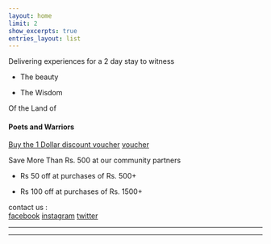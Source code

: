 ```yaml
---
layout: home
limit: 2
show_excerpts: true
entries_layout: list
---
```



Delivering experiences for a 2 day stay to witness

* The beauty

* The Wisdom

Of the Land of

#### Poets and Warriors


[Buy the 1 Dollar discount voucher](https://ti.to/the-hd-tour/march-weekends/with/mlk-6mmacpy) [voucher](https://ti.to/the-hd-tour/march-weekends/with/mlk-6mmacpy)

Save More Than Rs. 500 at our community partners

* Rs 50 off at purchases of Rs. 500+

* Rs 100 off at purchases of Rs. 1500+


contact us :  
[facebook](facebook.com/thehdtour)          [instagram](instagram.com/thehdtour)       [twitter](twitter.com/thehdtour)


-------------------------------------------------------------
-------------------------------------------------------------

